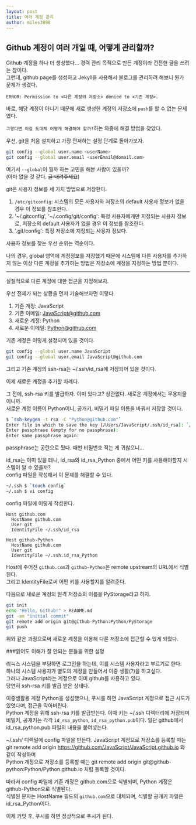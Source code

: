 ```yaml
---
layout: post
title: 여러 계정 관리
author: miles3898
---
```


## Github 계정이 여러 개일 때, 어떻게 관리할까?

Github 계정을 하나 더 생성했다... 경력 관리 목적으로 만든 계정이라 건전한 글을 쓰려는 참이다.<br />
그런데, github page를 생성하고 Jekyll을 사용해서 블로그를 관리하려 해보니 뭔가 문제가 생겼다.

```
ERROR: Permission to <다른 계정의 저장소> denied to <기존 계정>.
```

바로, 해당 계정이 아니기 때문에 새로 생성한 계정의 저장소에 `push`를 할 수 없는 문제였다.

`그렇다면 이걸 도대체 어떻게 해결해야 할까?`하는 와중에 해결 방법을 찾았다.

우선, git을 처음 설치하고 가장 먼저하는 설정 단계로 돌아가보자.

```bash
git config --global user.name <userName>
git config --global user.email <userEmail@domail.com>
```

여기서 `--global`이 뭘까 하는 고민을 해본 사람이 있을까?<br />
(아마 없을 것 같다. ~~글 내려주세요~~)

git은 사용자 정보를 세 가지 방법으로 저장한다.<br />
1. `/etc/gitconfig`: 시스템의 모든 사용자와 저장소의 default 사용자 정보가 없을 경우 이 정보를 참조한다.
2. '~/.gitconfig', '~/.config/git/config': 특정 사용자에게만 지정되는 사용자 정보로, 저장소의 default 사용자가 없을 경우 이 정보를 참조한다.
3. '.git/config': 특정 저장소에 지정되는 사용자 정보다.

사용자 정보를 찾는 우선 순위는 역순이다.

나의 경우, global 영역에 계정정보를 저장했기 때문에 시스템에 다른 사용자를 추가하지 않는 이상 다른 계정을 추가하는 방법은 저장소에 계정을 지정하는 방법 뿐이다.<br />

---

실질적으로 다른 계정에 대한 접근을 지정해보자.

우선 전제가 되는 상황을 먼저 기술해보자면 이렇다.<br />
1. 기존 계정: JavaScript<br />
2. 기존 이메일: JavaScript@github.com<br />
3. 새로운 계정: Python<br />
4. 새로운 이메일: Python@github.com<br />

기존 계정은 이렇게 설정되어 있을 것이다.<br />

```bash
git config --global user.name JavaScript
git config --global user.email JavaScript@github.com
```
그리고 기존 계정의 ssh-rsa는 ~/.ssh/id_rsa에 저장되어 있을 것이다.<br />

이제 새로운 계정을 추가할 차례다.

그 전에, ssh-rsa 키를 발급하자. 이미 있다고? 상관없다. 새로운 계정에서는 무용지물이니까.<br />
새로운 계정 이름이 Python이니, 공개키, 비밀키 파일 이름을 바꿔서 저장할 것이다.<br />

```bash
$ `ssh-keygen -t rsa -C "Python@github.com"`
Enter file in which to save the key (/Users/JavaScript/.ssh/id_rsa): `/Users/JavaScript/.ssh/id_rsa_Python`
Enter passphrase (empty for no passphrase): 
Enter same passphrase again: 
```
passphrase는 공란으로 뒀다. 매번 비밀번호 적는 게 귀찮으니...<br />

id_rsa는 이미 있을 테니, id_rsa와 id_rsa_Python 중에서 어떤 키를 사용해야할지 시스템이 알 수 있을까?<br />
config 파일을 작성해서 이 문제를 해결할 수 있다.

```bash
~/.ssh $ `touch config`
~/.ssh $ vi config
```

config 파일에 이렇게 작성한다.

```config
Host github.com
  HostName github.com
  User git
  IdentityFile ~/.ssh/id_rsa
  
Host github-Python
  HostName github.com
  User git
  IdentityFile ~/.ssh.id_rsa_Python
```
Host에 주어진 `github.com`과 `github-Python`은 remote upstream의 URL에서 식별된다.<br />
그리고 IdentityFile로써 어떤 키를 사용할지를 알려준다.

다음으로 새로운 계정의 원격 저장소의 이름을 PyStorage라고 하자.

```bash
git init
echo "Hello, Github!" > README.md
git -am "initial commit"
git remote add origin git@github-Python:Python/PyStorage
git push
```

위와 같은 과정으로써 새로운 계정을 이용해 다른 저장소에 접근할 수 있게 되었다.<br />

###읽어도 이해가 잘 안되는 분들을 위한 설명

리눅스 시스템을 부팅하면 로그인을 하는데, 이를 시스템 사용자라고 부르기로 한다.<br />
하나의 시스템 사용자가 별도의 계정을 만들어서 이중 생활(?)을 하고싶다.<br />
그러나 JavaScript라는 계정으로 이미 github를 사용하고 있다.<br />
당연히 ssh-rsa 키를 발급 받은 상태다.<br />

이중생활용 계정 Python을 생성했으나, 푸시를 하면 JavaScript 계정으로 접근 시도가 있엇다며, 접근을 막아버린다.<br />
Python 계정을 위해 ssh-rsa 키를 발급받는다. 이때 키는 ~/.ssh 디렉터리에 저장되며 비밀키, 공개키는 각각 `id_rsa_python`, `id_rsa_python.pub`이다.
일단 github에서 id_rsa_python.pub 파일의 내용을 붙여넣는다.

~/.ssh/ 디렉털에 config 파일을 만든다.
JavaScript 계정으로 저장소를 등록할 때는 git remote add origin https://github.com/JavaScript/JavaScript.github.io 와 같이 작성하며<br />
Python 계정으로 저장소를 등록할 때는 git remote add origin git@github-python:Python/Python.github.io 처럼 등록할 것이다.

따라서 config 파일에 기존 계정은 github.com으로 식별되며, Python 게정은 github-Python으로 식별된다. <br />
식별된 문자는 HostName 필드의 `github.com`으로 대체되며, 식별할 공개키 파일은 id_rsa_Python이다.<br />

이제 커밋 후, 푸시를 하면 정상적으로 푸시가 된다.<br />
